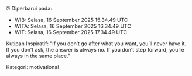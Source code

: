 ⏰ Diperbarui pada:
- WIB: Selasa, 16 September 2025 15.34.49 UTC
- WITA: Selasa, 16 September 2025 16.34.49 UTC
- WIT: Selasa, 16 September 2025 17.34.49 UTC

Kutipan Inspiratif:
"If you don’t go after what you want, you’ll never have it. If you don’t ask, the answer is always no. If you don’t step forward, you’re always in the same place."


Kategori: motivational

